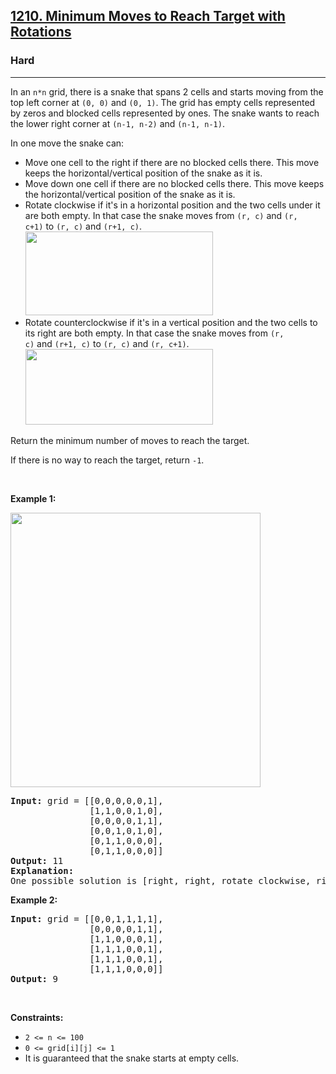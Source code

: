 <h2><a href="https://leetcode.com/problems/minimum-moves-to-reach-target-with-rotations/">1210. Minimum Moves to Reach Target with Rotations</a></h2><h3>Hard</h3><hr><p>In an&nbsp;<code>n*n</code>&nbsp;grid, there is a snake that spans 2 cells and starts moving from the top left corner at <code>(0, 0)</code> and <code>(0, 1)</code>. The grid has empty cells represented by zeros and blocked cells represented by ones. The snake wants to reach the lower right corner at&nbsp;<code>(n-1, n-2)</code>&nbsp;and&nbsp;<code>(n-1, n-1)</code>.</p>

<p>In one move the snake can:</p>

<ul>
	<li>Move one cell to the right&nbsp;if there are no blocked cells there. This move keeps the horizontal/vertical position of the snake as it is.</li>
	<li>Move down one cell&nbsp;if there are no blocked cells there. This move keeps the horizontal/vertical position of the snake as it is.</li>
	<li>Rotate clockwise if it&#39;s in a horizontal position and the two cells under it are both empty. In that case the snake moves from&nbsp;<code>(r, c)</code>&nbsp;and&nbsp;<code>(r, c+1)</code>&nbsp;to&nbsp;<code>(r, c)</code>&nbsp;and&nbsp;<code>(r+1, c)</code>.<br />
	<img alt="" src="https://assets.leetcode.com/uploads/2019/09/24/image-2.png" style="width: 300px; height: 134px;" /></li>
	<li>Rotate counterclockwise&nbsp;if it&#39;s in a vertical position and the two cells to its right are both empty. In that case the snake moves from&nbsp;<code>(r, c)</code>&nbsp;and&nbsp;<code>(r+1, c)</code>&nbsp;to&nbsp;<code>(r, c)</code>&nbsp;and&nbsp;<code>(r, c+1)</code>.<br />
	<img alt="" src="https://assets.leetcode.com/uploads/2019/09/24/image-1.png" style="width: 300px; height: 121px;" /></li>
</ul>

<p>Return the minimum number of moves to reach the target.</p>

<p>If there is no way to reach the target, return&nbsp;<code>-1</code>.</p>

<p>&nbsp;</p>
<p><strong class="example">Example 1:</strong></p>

<p><strong><img alt="" src="https://assets.leetcode.com/uploads/2019/09/24/image.png" style="width: 400px; height: 439px;" /></strong></p>

<pre>
<strong>Input:</strong> grid = [[0,0,0,0,0,1],
               [1,1,0,0,1,0],
&nbsp;              [0,0,0,0,1,1],
&nbsp;              [0,0,1,0,1,0],
&nbsp;              [0,1,1,0,0,0],
&nbsp;              [0,1,1,0,0,0]]
<strong>Output:</strong> 11
<strong>Explanation:
</strong>One possible solution is [right, right, rotate clockwise, right, down, down, down, down, rotate counterclockwise, right, down].
</pre>

<p><strong class="example">Example 2:</strong></p>

<pre>
<strong>Input:</strong> grid = [[0,0,1,1,1,1],
&nbsp;              [0,0,0,0,1,1],
&nbsp;              [1,1,0,0,0,1],
&nbsp;              [1,1,1,0,0,1],
&nbsp;              [1,1,1,0,0,1],
&nbsp;              [1,1,1,0,0,0]]
<strong>Output:</strong> 9
</pre>

<p>&nbsp;</p>
<p><strong>Constraints:</strong></p>

<ul>
	<li><code>2 &lt;= n &lt;= 100</code></li>
	<li><code>0 &lt;= grid[i][j] &lt;= 1</code></li>
	<li>It is guaranteed that the snake starts at empty cells.</li>
</ul>
